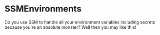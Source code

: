 # SSMEnvironments
Do you use SSM to handle all your environment variables including secrets because you're an absolute monster? Well then you may like this!
